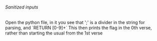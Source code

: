 <h6>Sanitized inputs</h6>
Open the python file, in it you see that ';' is a divider in the string for parsing, and `RETURN [0-9]+` 
This then prints the flag in the 0th verse, rather than starting the usual from the 1st verse